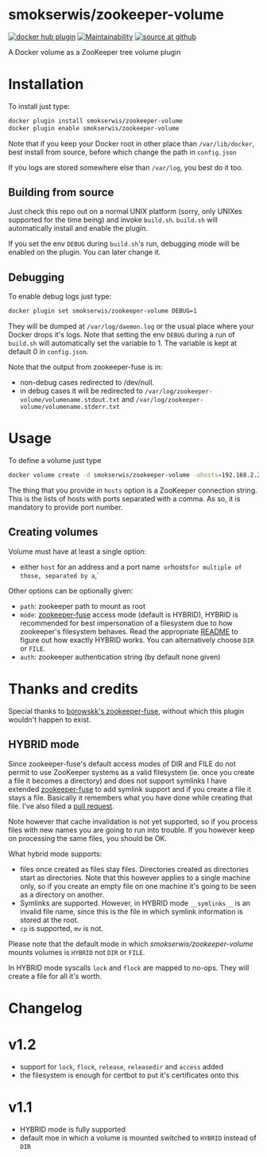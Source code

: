 # smokserwis/zookeeper-volume
[![docker hub plugin](https://img.shields.io/badge/docker%20hub%20plugin-1.2-green)](https://hub.docker.com/r/smokserwis/zookeeper-volume)
[![Maintainability](https://api.codeclimate.com/v1/badges/a60480b7e2fe114fd794/maintainability)](https://codeclimate.com/github/smok-serwis/zookeeper-volume/maintainability)
[![source at github](https://img.shields.io/badge/github-available-green)](https://github.com/smok-serwis/zookeeper-volume)

A Docker volume as a ZooKeeper tree volume plugin

# Installation

To install just type:

```bash
docker plugin install smokserwis/zookeeper-volume
docker plugin enable smokserwis/zookeeper-volume
```

Note that if you keep your Docker root in other place than
`/var/lib/docker`, best install from source, before which 
change the path in `config.json`

If you logs are stored somewhere else than `/var/log`, you best
do it too.

## Building from source

Just check this repo out on a normal UNIX platform (sorry, only UNIXes supported for the time being)
and invoke `build.sh`.
`build.sh` will automatically install and enable the plugin.

If you set the env `DEBUG` during `build.sh`'s run,
debugging mode will be enabled on the plugin. You can later change it.

## Debugging

To enable debug logs just type:

```bash
docker plugin set smokserwis/zookeeper-volume DEBUG=1
```

They will be dumped at `/var/log/daemon.log` or the usual place where your Docker drops it's logs.
Note that setting the env `DEBUG` during a run of `build.sh` will
automatically set the variable to 1.
The variable is kept at default 0 in `config.json`.

Note that the output from zookeeper-fuse is in:
 
* non-debug cases redirected to /dev/null.
* in debug cases it will be redirected to 
  `/var/log/zookeeper-volume/volumename.stdout.txt` and
  `/var/log/zookeeper-volume/volumename.stderr.txt`

# Usage

To define a volume just type

```bash
docker volume create -d smokserwis/zookeeper-volume -ohosts=192.168.2.237:2181 -opath=/zk-child zookeeper
```

The thing that you provide in `hosts` option is a ZooKeeper connection string.
This is the lists of hosts with ports separated with a comma.
As so, it is mandatory to provide port number.

## Creating volumes

Volume must have at least a single option:

* either `host` for an address and a port name` 
  or `hosts` for multiple of those, separated by a `,`

Other options can be optionally given:

* `path`: zookeeper path to mount as root
* `mode`: [zookeeper-fuse](https://github.com/smok-serwis/zookeeper-fuse/blob/master/README) access mode 
    (default is HYBRID), HYBRID is recommended for best impersonation of a filesystem
    due to how zookeeper's filesystem behaves. Read the appropriate [README](https://github.com/smok-serwis/zookeeper-fuse/blob/master/README)
    to figure out how exactly HYBRID works. You can alternatively choose `DIR` or `FILE`.
* `auth`: zookeeper authentication string (by default none given)

# Thanks and credits

Special thanks to [borowskk's zookeeper-fuse](https://github.com/borowskk/zookeeper-fuse.git), 
without which this plugin wouldn't happen to exist.

## HYBRID mode

Since zookeeper-fuse's default access modes of DIR and FILE do not permit to use ZooKeeper systems as a valid filesystem (ie. once you create a file it becomes a directory) and does not support symlinks I have extended [zookeeper-fuse](https://github.com/smok-serwis/zookeeper-fuse.git) to add symlink support and if you create a file it stays a file. Basically it remembers what you have done while creating that file. I've also filed a [pull request](https://github.com/borowskk/zookeeper-fuse/pull/5).

Note however that cache invalidation is not yet supported, so if you process files with new names you are going to run into trouble. If you however keep on processing the same files, you should be OK.

What hybrid mode supports:

* files once created as files stay files. Directories created as directories start as directories. Note that this however applies to a single machine only, so if you create an empty file on one machine it's going to be seen as a directory on another.
* Symlinks are supported. However, in HYBRID mode `__symlinks__` is an invalid file name, since this is the file in which symlink information is stored at the root.
* `cp` is supported, `mv` is not.

Please note that the default mode in which 
*smokserwis/zookeeper-volume* mounts volumes is
`HYBRID` not `DIR` or `FILE`.

In HYBRID mode syscalls `lock` and `flock` are mapped to no-ops. They
will create a file for all it's worth.

# Changelog

# v1.2

* support for `lock`, `flock`, `release`, 
  `releasedir` and `access` added
* the filesystem is enough for certbot to put it's certificates onto this

# v1.1 

* HYBRID mode is fully supported
* default moe in which a volume is mounted switched to `HYBRID` instead of `DIR`